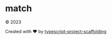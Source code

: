 # match

&copy; 2023

Created with ♥ by [typescript-project-scaffolding](https://github.com/Trickfilm400/typescript-project-scaffolding)
